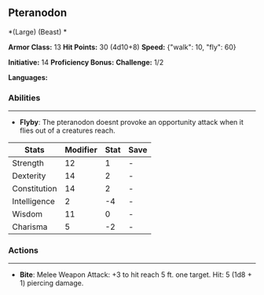 ## Pteranodon
*(Large) (Beast) *

**Armor Class:** 13
**Hit Points:** 30 (4d10+8)
**Speed:** {"walk": 10, "fly": 60}

**Initiative:** 14
**Proficiency Bonus:**
**Challenge:** 1/2

**Languages:** 

### Abilities
 --- 
- **Flyby**: The pteranodon doesnt provoke an opportunity attack when it flies out of a creatures reach.



| Stats | Modifier | Stat | Save
| ---- | ---- | ---- | ---- |
| Strength | 12 | 1 | - |
| Dexterity | 14 | 2 | - |
| Constitution | 14 | 2 | - |
| Intelligence | 2 | -4 | - |
| Wisdom | 11 | 0 | - |
| Charisma | 5 | -2 | - |

### Actions
 --- 
- **Bite**: Melee Weapon Attack: +3 to hit  reach 5 ft.  one target. Hit: 5 (1d8 + 1) piercing damage.

